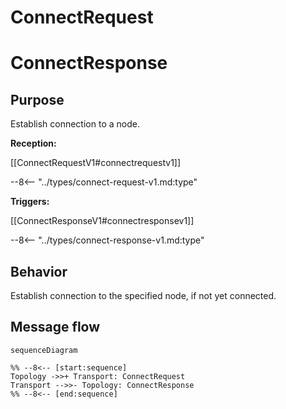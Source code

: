 <div class="message" markdown>


# ConnectRequest
# ConnectResponse

## Purpose

Establish connection to a node.

<!-- --8<-- [start:type] -->
**Reception:**

[[ConnectRequestV1#connectrequestv1]]

--8<-- "../types/connect-request-v1.md:type"

**Triggers:**

[[ConnectResponseV1#connectresponsev1]]

--8<-- "../types/connect-response-v1.md:type"
<!-- --8<-- [end:type] -->

## Behavior

Establish connection to the specified node, if not yet connected.

## Message flow

<!-- --8<-- [start:messages] -->
```mermaid
sequenceDiagram

%% --8<-- [start:sequence]
Topology ->>+ Transport: ConnectRequest
Transport -->>- Topology: ConnectResponse
%% --8<-- [end:sequence]
```
<!-- --8<-- [end:messages] -->

</div>
